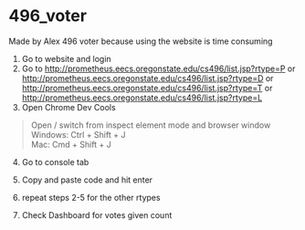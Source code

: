 # 496_voter
Made by Alex
496 voter because using the website is time consuming

1. Go to website and login
2. Go to http://prometheus.eecs.oregonstate.edu/cs496/list.jsp?rtype=P
 or http://prometheus.eecs.oregonstate.edu/cs496/list.jsp?rtype=D
 or http://prometheus.eecs.oregonstate.edu/cs496/list.jsp?rtype=T
 or http://prometheus.eecs.oregonstate.edu/cs496/list.jsp?rtype=L
3. Open Chrome Dev Cools
>
> Open / switch from inspect element mode and browser window  
> Windows: Ctrl + Shift + J  
> Mac: Cmd + Shift + J
4. Go to console tab
5. Copy and paste code and hit enter
6. repeat steps 2-5 for the other rtypes

7. Check Dashboard for votes given count
